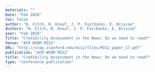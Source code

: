 ```yaml
---
materials: ""
Date: "Feb 2018"
toc: false
author: "N. Fitch, N. Knauf, J. P. Fairbanks, E. Briscoe"
Authors: "N. Fitch, N. Knauf, J. P. Fairbanks, E. Briscoe"
year: "Feb 2018"
Title: "Credibility Assessment in the News: Do we need to read?"
Venue: "ACM WSDM MIS2"
URL: "http://snap.stanford.edu/mis2/files/MIS2_paper_17.pdf"
publication: "ACM WSDM MIS2"
title: "Credibility Assessment in the News: Do we need to read?"
type: "conference_publication"
---
```


